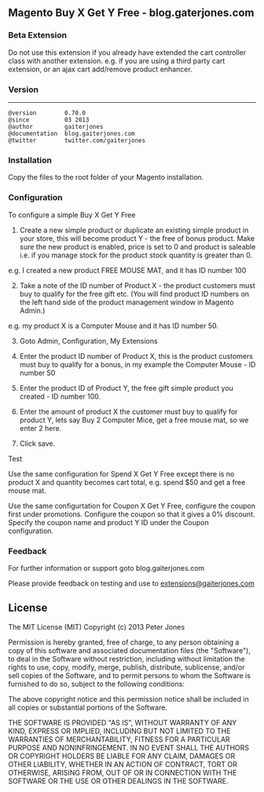 ## Magento Buy X Get Y Free - blog.gaterjones.com

### Beta Extension

Do not use this extension if you already have extended the cart controller class with another extension. e.g. if you are using a third party cart extension, or an ajax cart add/remove product enhancer.

### Version
***
	@version		0.70.0
	@since			03 2013
	@author			gaiterjones
	@documentation	blog.gaiterjones.com
	@twitter		twitter.com/gaiterjones
	
### Installation

Copy the files to the root folder of your Magento installation.

### Configuration

To configure a simple Buy X Get Y Free

1. Create a new simple product or duplicate an existing simple product in your store, this will become product Y - the free of bonus product.
Make sure the new product is enabled, price is set to 0 and product is saleable i.e. if you manage stock for the product stock quantity is greater than 0.

e.g. I created a new product FREE MOUSE MAT, and it has ID number 100

2. Take a note of the ID number of Product X - the product customers must buy to qualify for the free gift etc. (You will find product ID numbers on the left hand
side of the product management window in Magento Admin.)

e.g. my product X is a Computer Mouse and it has ID number 50. 

3. Goto Admin, Configuration, My Extensions

4. Enter the product ID number of Product X, this is the product customers must buy to qualify for a bonus, in my example the Computer Mouse - ID number 50

5. Enter the product ID of Product Y, the free gift simple product you created - ID number 100.

6. Enter the amount of product X the customer must buy to qualify for product Y, lets say Buy 2 Computer Mice, get a free mouse mat, so we enter 2 here.

7. Click save.

Test

Use the same configuration for Spend X Get Y Free except there is no product X and quantity becomes cart total, e.g. spend $50 and get a free mouse mat.

Use the same configurtation for Coupon X Get Y Free, configure the coupon first under promotions. Configure the coupon so that it gives a 0% discount.
Specify the coupon name and product Y ID under the Coupon configuration.

### Feedback

For further information or support goto blog.gaiterjones.com


Please provide feedback on testing and use to extensions@gaiterjones.com

## License

The MIT License (MIT)
Copyright (c) 2013 Peter Jones

Permission is hereby granted, free of charge, to any person obtaining a copy of this software and associated documentation files (the "Software"), to deal in the Software without restriction, including without limitation the rights to use, copy, modify, merge, publish, distribute, sublicense, and/or sell copies of the Software, and to permit persons to whom the Software is furnished to do so, subject to the following conditions:

The above copyright notice and this permission notice shall be included in all copies or substantial portions of the Software.

THE SOFTWARE IS PROVIDED "AS IS", WITHOUT WARRANTY OF ANY KIND, EXPRESS OR IMPLIED, INCLUDING BUT NOT LIMITED TO THE WARRANTIES OF MERCHANTABILITY, FITNESS FOR A PARTICULAR PURPOSE AND NONINFRINGEMENT. IN NO EVENT SHALL THE AUTHORS OR COPYRIGHT HOLDERS BE LIABLE FOR ANY CLAIM, DAMAGES OR OTHER LIABILITY, WHETHER IN AN ACTION OF CONTRACT, TORT OR OTHERWISE, ARISING FROM, OUT OF OR IN CONNECTION WITH THE SOFTWARE OR THE USE OR OTHER DEALINGS IN THE SOFTWARE.